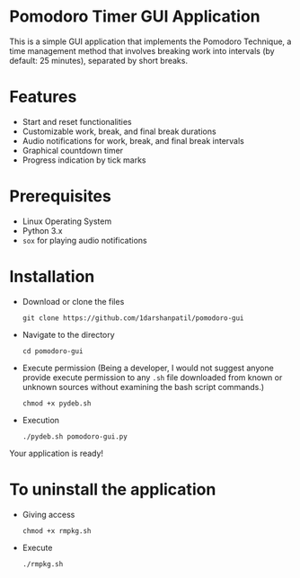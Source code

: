 # Pomodoro Timer GUI Application

This is a simple GUI application that implements the Pomodoro Technique, a time management method that involves breaking work into intervals (by default: 25 minutes), separated by short breaks.

# Features
* Start and reset functionalities
* Customizable work, break, and final break durations
* Audio notifications for work, break, and final break intervals
* Graphical countdown timer
* Progress indication by tick marks


# Prerequisites
* Linux Operating System
* Python 3.x
* `sox` for playing audio notifications


# Installation
* Download or clone the files
    
      git clone https://github.com/1darshanpatil/pomodoro-gui

* Navigate to the directory
      
      cd pomodoro-gui

* Execute permission (Being a developer, I would not suggest anyone provide execute permission to any `.sh` file downloaded from known or unknown sources without examining the bash script commands.)


      chmod +x pydeb.sh

* Execution

      ./pydeb.sh pomodoro-gui.py

Your application is ready!


# To uninstall the application 

* Giving access

      chmod +x rmpkg.sh

* Execute

      ./rmpkg.sh


